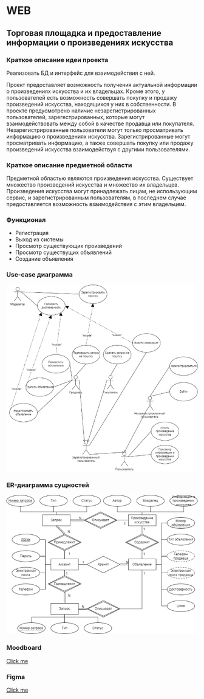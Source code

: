 # WEB
## Торговая площадка и предоставление информации о произведениях искусства
### Краткое описание идеи проекта
Реализовать БД и интерфейс для взаимодействия с ней.

Проект предоставляет возможность получения актуальной информации о произведениях искусства и их владельцах. Кроме этого, у пользователей есть возможность совершать покупку и продажу произведений искусства, находящихся у них в собственности. В проекте предусмотрено наличие незарегистрированных пользователей, зарегестрированных, которые могут взаимодействовать между собой в качестве продавца или покупателя. Незарегистрированные пользователи могут только просматривать информацию о произведениях искусства. Зарегистрированные могут просматривать информацию, а также совершать покупку или продажу произведений искусства взаимодействуя с другими пользователями. 

### Краткое описание предметной области
Предметной областью являются произведения искусства. Существует множество произведений искусства и множество их владельцев. Произведения искусства могут принадлежать лицам, не использующим сервис, и зарегистрированным пользователям, в последнем случае предоставляется возможность взаимодействия с этим владельцем.

### Функционал

* Регистрация
* Выход из системы
* Просмотр существующих произведений
* Просмотр существущих объявлений
* Создание объявления

### Use-case диаграмма
![Use-case диаграмма](use_case_d.png)

### ER-диаграмма сущностей
![ER-диаграмма](er_d2.png)

### Moodboard

[Click me](https://ru.pinterest.com/zhuravlevevgead/web-research/)

### Figma

[Click me](https://www.figma.com/file/L8IcmvDhYJ1lYLt7QRkZ9v/WEB?node-id=0%3A1&t=6ByQSyNKuAHDZszF-0)
